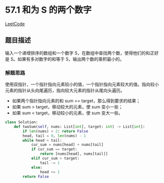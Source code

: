 # 57.1 和为 S 的两个数字

[LeetCode](https://leetcode-cn.com/problems/he-wei-sde-liang-ge-shu-zi-lcof/)

## 题目描述

输入一个递增排序的数组和一个数字 S，在数组中查找两个数，使得他们的和正好是 S。如果有多对数字的和等于 S，输出两个数的乘积最小的。

### 解题思路

使用双指针，一个指针指向元素较小的值，一个指针指向元素较大的值。指向较小元素的指针从头向尾遍历，指向较大元素的指针从尾向头遍历。

- 如果两个指针指向元素的和 sum == target，那么得到要求的结果；
- 如果 sum > target，移动较大的元素，使 sum 变小一些；
- 如果 sum < target，移动较小的元素，使 sum 变大一些。

```python
class Solution:
    def twoSum(self, nums: List[int], target: int) -> List[int]:
        if len(nums) < 2: return False
        head, tail = 0, len(nums) - 1
        while head < tail:
            cur_sum = nums[head] + nums[tail]
            if cur_sum == target:
                return [nums[head], nums[tail]]
            elif cur_sum > target:
                tail -= 1
            else:
                head += 1
        return False
```
